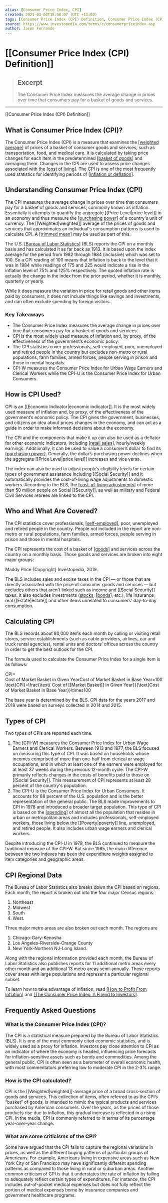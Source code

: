 ```yaml
---
alias: [Consumer Price Index, CPI]
created: 2021-03-02T18:58:07 (UTC +11:00)
tags: [Consumer Price Index (CPI) Definition, Consumer Price Index (CPI) Definition]
source: https://www.investopedia.com/terms/c/consumerpriceindex.asp
author: Jason Fernando
---
```


# [[Consumer Price Index (CPI) Definition]]

> ## Excerpt
> The Consumer Price Index measures the average change in prices over time that consumers pay for a basket of goods and services.

---

[[Consumer Price Index (CPI) Definition]]
## What is Consumer Price Index (CPI)?

The Consumer Price Index (CPI) is a measure that examines the [[weighted average]](https://www.investopedia.com/terms/w/weightedaverage.asp) of prices of a basket of consumer goods and services, such as transportation, food, and medical care. It is calculated by taking price changes for each item in the predetermined [[basket of goods]](https://www.investopedia.com/terms/b/basket_of_goods.asp) and averaging them. Changes in the CPI are used to assess price changes associated with the [[cost of living]](https://www.investopedia.com/terms/c/cost-of-living.asp). The CPI is one of the most frequently used statistics for identifying periods of [[inflation or deflation]](https://www.investopedia.com/ask/answers/111414/what-difference-between-inflation-and-[[Deflation|deflation]].asp).

## Understanding Consumer Price Index (CPI)

The CPI measures the average change in prices over time that consumers pay for a basket of goods and services, commonly known as inflation. Essentially it attempts to quantify the aggregate [[Price Level|price level]] in an economy and thus measure the [[purchasing power]](https://www.investopedia.com/terms/p/purchasingpower.asp) of a country's unit of currency. The [[Weighted|weighted]] average of the prices of goods and services that approximates an individual's consumption patterns is used to calculate CPI. A [[trimmed mean]](https://www.investopedia.com/terms/t/trimmed_mean.asp) may be used as part of this.

The U.S. [[Bureau of Labor Statistics]](https://www.investopedia.com/terms/b/bls.asp) (BLS) reports the CPI on a monthly basis and has calculated it as far back as 1913. It is based upon the index average for the period from 1982 through 1984 (inclusive) which was set to 100. So a CPI reading of 100 means that inflation is back to the level that it was in 1984 while readings of 175 and 225 would indicate a rise in the inflation level of 75% and 125% respectively. The quoted inflation rate is actually the change in the index from the prior period, whether it is monthly, quarterly or yearly.

While it does measure the variation in price for retail goods and other items paid by consumers, it does not include things like savings and investments, and can often exclude spending by foreign visitors. 

### Key Takeaways

-   The Consumer Price Index measures the average change in prices over time that consumers pay for a basket of goods and services.
-   CPI is the most widely used measure of inflation and, by proxy, of the effectiveness of the government’s economic policy.
-   The CPI statistics cover professionals, self-employed, poor, unemployed and retired people in the country but excludes non-metro or rural populations, farm families, armed forces, people serving in prison and those in mental hospitals.
-   CPI-W measures the Consumer Price Index for Urban Wage Earners and Clerical Workers while the CPI-U is the Consumer Price Index for Urban Consumers.

## How is CPI Used?

CPI is an [[Economic Indicator|economic indicator]]. It is the most widely used measure of inflation and, by proxy, of the effectiveness of the government’s economic policy. The CPI gives the government, businesses, and citizens an idea about prices changes in the economy, and can act as a guide in order to make informed decisions about the economy. 

The CPI and the components that make it up can also be used as a deflator for other economic indicators, including [[retail sales]](https://www.investopedia.com/terms/r/retail-sales.asp), hourly/weekly earnings. Additionally, it can be used to value a consumer’s dollar to find its [[purchasing power]](https://www.investopedia.com/terms/p/purchasingpower.asp). Generally, the dollar’s purchasing power declines when the aggregate [[Price Level|price level]] increases and vice versa. 

The index can also be used to adjust people’s eligibility levels for certain types of government assistance including [[Social Security]] and it automatically provides the cost-of-living wage adjustments to domestic workers. According to the BLS, the [[cost-of-living adjustments]](https://www.investopedia.com/terms/c/cola.asp) of more than 50 million people on Social [[Security]], as well as military and Federal Civil Services retirees are linked to the CPI. 

## Who and What Are Covered?

The CPI statistics cover professionals, [[self-employed]](https://www.investopedia.com/terms/s/self-employed.asp), poor, unemployed and retired people in the country. People not included in the report are non-metro or rural populations, farm families, armed forces, people serving in prison and those in mental hospitals.

The CPI represents the cost of a basket of [[goods]](https://www.investopedia.com/terms/c/consumer-goods.asp) and services across the country on a monthly basis. Those goods and services are broken into eight major groups:

Maddy Price {Copyright} Investopedia, 2019.

The BLS includes sales and excise taxes in the CPI — or those that are directly associated with the price of consumer goods and services — but excludes others that aren't linked such as income and [[Social Security]] taxes. It also excludes investments ([stocks](https://www.investopedia.com/terms/s/[[Stock|stock]].asp), [[bonds]](https://www.investopedia.com/terms/b/bond.asp), etc.), life insurance, real [[Estate|estate]] and other items unrelated to consumers' day-to-day consumption.  

## Calculating CPI 

The BLS records about 80,000 items each month by calling or visiting retail stores, service establishments (such as cable providers, airlines, car and truck rental agencies), rental units and doctors’ offices across the country in order to get the best outlook for the CPI. 

The formula used to calculate the Consumer Price Index for a single item is as follows:

CPI\= Cost of Market Basket in Given YearCost of Market Basket in Base Year×100\\text{CPI}=\\frac{\\text{ Cost of [[Market Basket]] in Given Year}}{\\text{Cost of Market Basket in Base Year}}\\times100

The base year is determined by the BLS. CPI data for the years 2017 and 2018 were based on surveys collected in 2014 and 2015. 

## Types of CPI

Two types of CPIs are reported each time.

1.  The [[CPI-W]](https://www.investopedia.com/terms/c/cpi-w.asp) measures the Consumer Price Index for Urban Wage Earners and Clerical Workers. Between 1913 and 1977, the BLS focused on measuring this type of CPI. It was based on households whose incomes comprised of more than one-half from clerical or wage occupations, and in which at least one of the earners were employed for at least 37 weeks during the previous 12-month cycle. The CPI-W primarily reflects changes in the costs of benefits paid to those on [[Social Security]]. This measurement of CPI represents at least 28 percent of the country's population.
2.  The CPI-U is the Consumer Price Index for Urban Consumers. It accounts for 88 percent of the U.S. population and is the better representation of the general public. The BLS made improvements to CPI in 1978 and introduced a broader target population. This type of CPI is based on the [[spending]](https://www.investopedia.com/terms/c/consumer-spending.asp) of almost all the population that resides in urban or metropolitan areas and includes professionals, self-employed workers, those living below the [[Poverty|poverty]] line, unemployed, and retired people. It also includes urban wage earners and clerical workers.

Despite introducing the CPI-U in 1978, the BLS continued to measure the traditional measure of the CPI-W. But since 1985, the main difference between the two indexes has been the expenditure weights assigned to item categories and geographic areas.

## CPI Regional Data

The Bureau of Labor Statistics also breaks down the CPI based on regions. Each month, the report is broken out into the four major Census regions:

1.  Northeast
2.  Midwest
3.  South
4.  West.

Three major metro areas are also broken out each month. The regions are

1.  Chicago-Gary-Kenosha
2.  Los Angeles-Riverside-Orange County
3.  New York-Northern NJ-Long Island.

Along with the regional information provided each month, the Bureau of Labor Statistics also publishes reports for 11 additional metro areas every other month and an additional 13 metro areas semi-annually. These reports cover areas with large populations and represent a particular regional subset.

To learn how to take advantage of inflation, read [[How to Profit From Inflation]](https://www.investopedia.com/articles/investing/080813/how-profit-inflation.asp) and [[The Consumer Price Index: A Friend to Investors]](https://www.investopedia.com/articles/04/102004.asp).

## Frequently Asked Questions

### What is the Consumer Price Index (CPI)?

The CPI is a statistical measure prepared by the Bureau of Labor Statistics (BLS). It is one of the most commonly cited economic statistics, and is widely used as a proxy for inflation. Investors pay close attention to CPI as an indicator of where the economy is headed, influencing price forecasts for inflation-sensitive assets such as bonds and commodities. Among the general public, CPI is often seen as a barometer of overall economic health, with most commentators preferring low to moderate CPI in the 2-3% range.

### How is the CPI calculated?

CPI is the [[Weighted|weighted]]-average price of a broad cross-section of goods and services. This collection of items, often referred to as the CPI’s “basket” of goods, is intended to mimic the typical products and services purchased by American consumers. Over the years, as the prices of those products rise due to inflation, this gradual increase is reflected in a rising CPI. In the media, CPI is commonly referred to in terms of its percentage year-over-year change.

### What are some criticisms of the CPI?

Some have argued that the CPI fails to capture the regional variations in prices, as well as the different buying patterns of particular groups of Americans. For example, Americans living in expensive areas such as New York City or San Francisco may have significantly different spending patterns as compared to those living in rural or suburban areas. Another common criticism of CPI is that it understates the rate of inflation by failing to adequately reflect certain types of expenditures. For instance, the CPI includes out-of-pocket medical expenses but does not fully reflect the portion of medical expenses borne by insurance companies and government healthcare programs.
